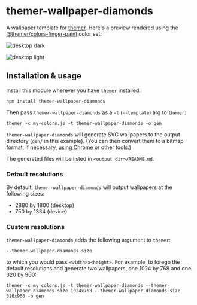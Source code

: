 # themer-wallpaper-diamonds

A wallpaper template for [themer](https://github.com/mjswensen/themer). Here's a preview rendered using the [@themer/colors-finger-paint](https://github.com/mjswensen/themer/tree/master/cli/packages/colors-finger-paint) color set:

![desktop dark](https://cdn.jsdelivr.net/gh/mjswensen/themer@399430ac7b58691dc436761b1a03614898df92ba/cli/packages/themer-wallpaper-diamonds/assets/desktop-dark.svg)

![desktop light](https://cdn.jsdelivr.net/gh/mjswensen/themer@399430ac7b58691dc436761b1a03614898df92ba/cli/packages/themer-wallpaper-diamonds/assets/desktop-light.svg)

## Installation & usage

Install this module wherever you have `themer` installed:

    npm install themer-wallpaper-diamonds

Then pass `themer-wallpaper-diamonds` as a `-t` (`--template`) arg to `themer`:

    themer -c my-colors.js -t themer-wallpaper-diamonds -o gen

`themer-wallpaper-diamonds` will generate SVG wallpapers to the output directory (`gen/` in this example). (You can then convert them to a bitmap format, if necessary, [using Chrome](https://umaar.com/dev-tips/156-element-screenshot/) or other tools.)

The generated files will be listed in `<output dir>/README.md`.

### Default resolutions

By default, `themer-wallpaper-diamonds` will output wallpapers at the following sizes:

* 2880 by 1800 (desktop)
* 750 by 1334 (device)

### Custom resolutions

`themer-wallpaper-diamonds` adds the following argument to `themer`:

    --themer-wallpaper-diamonds-size

to which you would pass `<width>x<height>`. For example, to forego the default resolutions and generate two wallpapers, one 1024 by 768 and one 320 by 960:

    themer -c my-colors.js -t themer-wallpaper-diamonds --themer-wallpaper-diamonds-size 1024x768 --themer-wallpaper-diamonds-size 320x960 -o gen
